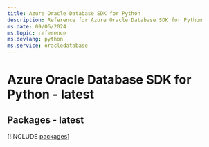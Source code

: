 ```yaml
---
title: Azure Oracle Database SDK for Python
description: Reference for Azure Oracle Database SDK for Python
ms.date: 09/06/2024
ms.topic: reference
ms.devlang: python
ms.service: oracledatabase
---
```

# Azure Oracle Database SDK for Python - latest
## Packages - latest
[!INCLUDE [packages](oracle-database-index.md)]